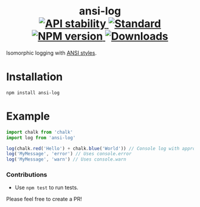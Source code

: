 <h1 align="center">
  <!-- Logo -->
  <br/>
  ansi-log
	<br/>

  <!-- Stability -->
  <a href="https://nodejs.org/api/documentation.html#documentation_stability_index">
    <img src="https://img.shields.io/badge/stability-stable-brightgreen.svg?style=flat-square" alt="API stability"/>
  </a>
  <!-- Standard -->
  <a href="https://github.com/feross/standard">
    <img src="https://img.shields.io/badge/code%20style-standard-brightgreen.svg?style=flat-square" alt="Standard"/>
  </a>
  <!-- NPM version -->
  <a href="https://npmjs.org/package/ansi-log"s>
    <img src="https://img.shields.io/npm/v/ansi-log.ssvg?style=flat-square" alt="NPM version"/>
  </a>
  <!-- Downloads -->
  <a href="https://npmjs.org/package/ansi-log"s>
    <img src="https://img.shields.io/npm/dm/ansi-log.ssvg?style=flat-square" alt="Downloads"/>
  </a>
</h1>

Isomorphic logging with [ANSI styles](https://en.wikipedia.org/wiki/ANSI_escape_code#graphics).

# Installation

```console
npm install ansi-log
```

# Example

```javascript
import chalk from 'chalk'
import log from 'ansi-log'

log(chalk.red('Hello') + chalk.blue('World')) // Console log with appropriate colors.
log('MyMessage', 'error') // Uses console.error
log('MyMessage', 'warn') // Uses console.warn
```

### Contributions

* Use `npm test` to run tests.

Please feel free to create a PR!

